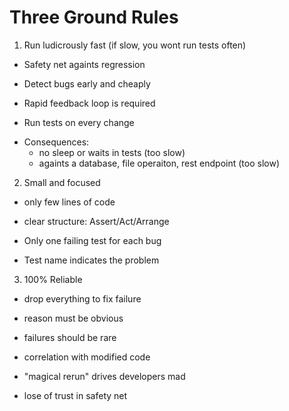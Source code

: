 # Three Ground Rules

1. Run ludicrously fast (if slow, you wont run tests often)

- Safety net againts regression

- Detect bugs early and cheaply

- Rapid feedback loop is required

- Run tests on every change

* Consequences:
  - no sleep or waits in tests (too slow)
  - againts a database, file operaiton, rest endpoint (too slow)

2. Small and focused

- only few lines of code

- clear structure: Assert/Act/Arrange

- Only one failing test for each bug

- Test name indicates the problem

3. 100% Reliable

- drop everything to fix failure

- reason must be obvious

- failures should be rare

- correlation with modified code

- "magical rerun" drives developers mad

- lose of trust in safety net
